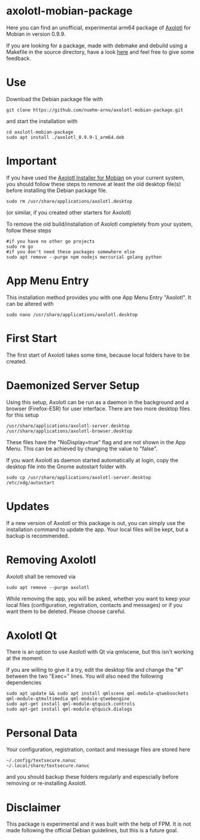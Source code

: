 # axolotl-mobian-package
Here you can find an unofficial, experimental arm64 package of [Axolotl](https://github.com/nanu-c/axolotl) for Mobian in version 0.9.9.

If you are looking for a package, made with debmake and debuild using a Makefile in the source directory, have a look [here](https://github.com/nuehm-arno/axolotl-debian-packaging) and feel free to give some feedback.

# Use
Download the Debian package file with
```
git clone https://github.com/nuehm-arno/axolotl-mobian-package.git
```
and start the installation with
```
cd axolotl-mobian-package
sudo apt install ./axolotl_0.9.9-1_arm64.deb
```

# Important
If you have used the [Axolotl Installer for Mobian](https://github.com/nuehm-arno/axolotl-mobian-installer) on your current system, you should follow these steps to remove at least the old desktop file(s) before installing the Debian package file.
```
sudo rm /usr/share/applications/axolotl.desktop
```
(or similar, if you created other starters for Axolotl)

To remove the old build/installation of Axolotl completely from your system, follow these steps
```
#if you have no other go projects
sudo rm go
#if you don't need these packages somewhere else
sudo apt remove --purge npm nodejs mercurial golang python
```

# App Menu Entry
This installation method provides you with one App Menu Entry "Axolotl". It can be altered with
```
sudo nano /usr/share/applications/axolotl.desktop
```

# First Start
The first start of Axolotl takes some time, because local folders have to be created.

# Daemonized Server Setup
Using this setup, Axolotl can be run as a daemon in the background and a browser (Firefox-ESR) for user interface.
There are two more desktop files for this setup
```
/usr/share/applications/axolotl-server.desktop
/usr/share/applications/axolotl-browser.desktop
```
These files have the "NoDisplay=true" flag and are not shown in the App Menu. This can be achieved by changing the value to "false".

If you want Axolotl as daemon started automatically at login, copy the desktop file into the Gnome autostart folder with
```
sudo cp /usr/share/applications/axolotl-server.desktop /etc/xdg/autostart
```

# Updates
If a new version of Axolotl or this package is out, you can simply use the installation command to update the app. Your local files will be kept, but a backup is recommended.

# Removing Axolotl
Axolotl shall be removed via
```
sudo apt remove --purge axolotl
```
While removing the app, you will be asked, whether you want to keep your local files (configuration, registration, contacts and messages) or if you want them to be deleted.
Please choose careful.

# Axolotl Qt
There is an option to use Axolotl with Qt via qmlscene, but this isn't working at the moment.

If you are willing to give it a try, edit the desktop file and change the "#" between the two "Exec=" lines. You will also need the following dependencies
```
sudo apt update && sudo apt install qmlscene qml-module-qtwebsockets qml-module-qtmultimedia qml-module-qtwebengine
sudo apt-get install qml-module-qtquick.controls
sudo apt-get install qml-module-qtquick.dialogs
```

# Personal Data
Your configuration, registration, contact and message files are stored here
```
~/.config/textsecure.nanuc
~/.local/share/textsecure.nanuc
```
and you should backup these folders regularly and espescially before removing or re-installing Axolotl.


# Disclaimer
This package is experimental and it was built with the help of FPM. It is not made following the official Debian guidelines, but this is a future goal.
